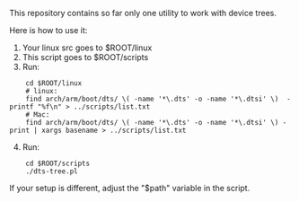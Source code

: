 This repository contains so far only one utility to work with device trees.

Here is how to use it:

1. Your linux src goes to $ROOT/linux
2. This script goes to $ROOT/scripts
3. Run:
```
	cd $ROOT/linux
	# linux:
	find arch/arm/boot/dts/ \( -name '*\.dts' -o -name '*\.dtsi' \)  -printf "%f\n" > ../scripts/list.txt
	# Mac:
	find arch/arm/boot/dts/ \( -name '*\.dts' -o -name '*\.dtsi' \) -print | xargs basename > ../scripts/list.txt
```
4. Run:
```
 	cd $ROOT/scripts
 	./dts-tree.pl
```

 If your setup is different, adjust the "$path" variable in the script.

